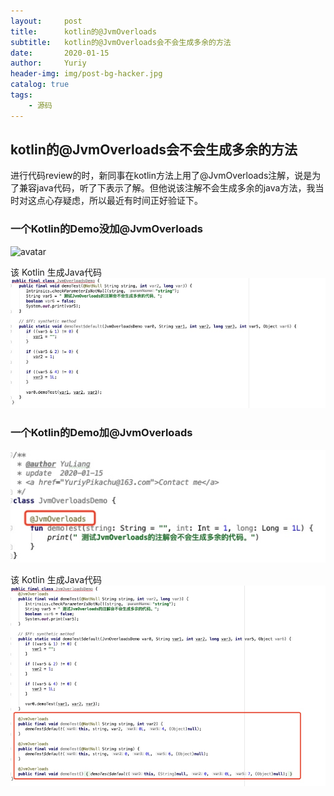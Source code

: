 ```yaml
---
layout:     post
title:      kotlin的@JvmOverloads
subtitle:   kotlin的@JvmOverloads会不会生成多余的方法
date:       2020-01-15
author:     Yuriy
header-img: img/post-bg-hacker.jpg
catalog: true
tags:
    - 源码
---
```


## kotlin的@JvmOverloads会不会生成多余的方法
进行代码review的时，新同事在kotlin方法上用了@JvmOverloads注解，说是为了兼容java代码，听了下表示了解。但他说该注解不会生成多余的java方法，我当时对这点心存疑虑，所以最近有时间正好验证下。
### 一个Kotlin的Demo没加@JvmOverloads
![avatar](data:media/15790592349897/15790597042506.jpg)

该 Kotlin 生成Java代码
![avatar](media/15790592349897/15790598944718.jpg)

### 一个Kotlin的Demo加@JvmOverloads
![avatar](media/15790592349897/15790599546708.jpg)

该 Kotlin 生成Java代码
![avatar](media/15790592349897/15790600328783.jpg)

